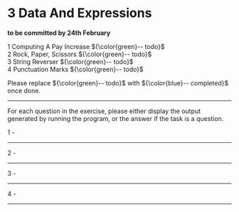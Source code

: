 # 3 Data And Expressions

**to be committed by 24th February**

1 Computing A Pay Increase   ${\color{green}-- todo}$\
2 Rock, Paper, Scissors               ${\color{green}-- todo}$\
3 String Reverser   ${\color{green}-- todo}$\
4 Punctuation Marks  ${\color{green}-- todo}$

Please replace ${\color{green}-- todo}$ with ${\color{blue}-- completed}$ once done.

---

For each question in the exercise, please either display the output generated by running the program, or the answer if the task is a question.

1 -

---

2 -

---

3 -

---

4 -

---



